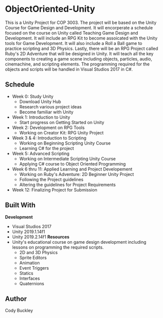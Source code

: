 # ObjectOriented-Unity

This is a Unity Project for COP 3003. The project will be based on the Unity Course for Game Design and Development. It will encorperate a schedule focused on the course on Unity called Teaching Game Design and Development. It will include an RPG Kit to become assoicated with the Unity tools for Game Development. It will also include a Roll a Ball game to practice scripting and 3D Physics. Lastly, there will be an RPG Project called Ruby's 2D Adventure that will be designed in Unity. It will teach all the key components to creating a game scene including objects, particles, audio, cinemachine, and scripting elements. The programming required for the objects and scripts will be handled in Visual Studios 2017 in C#.

## Schedule

- Week 0: Study Unity
  - Download Unity Hub
  - Research various project ideas
  - Become familiar with Unity
- Week 1: Introduction to Unity
  - Start progress on Getting Started on Unity
- Week 2: Development on RPG Tools
  - Working on Creator Kit: RPG Unity Project
- Week 3 & 4: Introduction to Scripting
  - Working on Beginning Scripting Unity Course
  - Learning C# for the project
- Week 5: Advanced Scripting 
  - Working on Intermediate Scripting Unity Course
  - Applying C# course to Object Oriented Programming
- Week 6 thru 11: Applied Learning and Project Developement
  - Working on Ruby's Adventure: 2D Beginner Unity Project
  - Following the Project guidelines
  - Altering the guidelines for Project Requirements
- Week 12: Finalizing Project for Submission

## Built With

**Development**
- Visual Studios 2017
- Unity 2019.1.14f1 
- Unity 2019.2.14f1 
**Resources**
- Unity's educational course on game design development including lessons on programming the required scripts.
  - 2D and 3D Physics
  - Sprite Editors
  - Animation
  - Event Triggers
  - Statics
  - Interfaces
  - Quaternions
  
## Author

Cody Buckley
